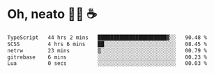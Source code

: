 # Oh, neato 🧑‍💻 ☕

<!--START_SECTION:waka-->

```txt
TypeScript   44 hrs 2 mins   ██████████████████████▓░░   90.48 %
SCSS         4 hrs 6 mins    ██░░░░░░░░░░░░░░░░░░░░░░░   08.45 %
netrw        23 mins         ▒░░░░░░░░░░░░░░░░░░░░░░░░   00.79 %
gitrebase    6 mins          ░░░░░░░░░░░░░░░░░░░░░░░░░   00.23 %
Lua          0 secs          ░░░░░░░░░░░░░░░░░░░░░░░░░   00.03 %
```

<!--END_SECTION:waka-->
